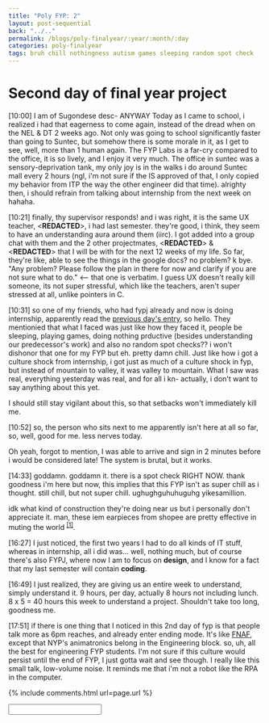 ```yaml
---
title: "Poly FYP: 2"
layout: post-sequential
back: "../.."
permalink: /blogs/poly-finalyear/:year/:month/:day
categories: poly-finalyear
tags: bruh chill nothingness autism games sleeping random spot check 
---
```

# Second day of final year project

<span class="timestamp">[10:00]</span> I am of Sugondese desc- ANYWAY Today as I came to school, i realized i had that eagerness to come again, instead of the dread when on the NEL & DT 2 weeks ago. Not only was going to school significantly faster than going to Suntec, but somehow there is some morale in it, as I get to see, well, more than 1 human again. The FYP Labs is a far-cry compared to the office, it is so lively, and I enjoy it very much. The office in suntec was a sensory-deprivation tank, my only joy is in the walks i do around Suntec mall every 2 hours (ngl, i'm not sure if the IS approved of that, I only copied my behavior from ITP the way the other engineer did that time). alrighty then, i should refrain from talking about internship from the next week on hahaha.

<span class="timestamp">[10:21]</span> finally, thy supervisor responds! and i was right, it is the same UX teacher, <span class='disable-selection' ondblclick="this.innerHTML='Ms Lauren Tan'">&lt;<b>REDACTED</b>&gt;</span>, i had last semester. they're good, i think, they seem to have an understanding aura around them (iirc). I got added into a group chat with them and the 2 other projectmates, <span class='disable-selection' ondblclick="this.innerHTML='JunJie'">&lt;<b>REDACTED</b>&gt;</span> & <span class='disable-selection' ondblclick="this.innerHTML='Ellyiana'">&lt;<b>REDACTED</b>&gt;</span> that I will be with for the next 12 weeks of my life. So far, they're like, able to see the things in the google docs? no problem? k bye. "Any problem? Please follow the plan in there for now and clarify if you are not sure what to do." <-- that one is verbatim. I guess UX doesn't really kill someone, its not super stressful, which like the teachers, aren't super stressed at all, unlike pointers in C. 

<span class="timestamp">[10:31]</span> so one of my friends, who had fypj already and now is doing internship, apparently read the [previous day's entry](/blogs/poly-finalyear/2022/05/30), so hello. They mentionied that what I faced was just like how they faced it, people be sleeping, playing games, doing nothing prductive (besides understanding our predecessor's work) and also no random spot checks?? i won't dishonor that one for my FYP but eh. pretty damn chill. Just like how i got a culture shock from internship, i got just as much of a culture shock in fyp, but instead of mountain to valley, it was valley to mountain. What I saw was real, everything yesterday was real, and for all i kn- actually, i don't want to say anything about this yet. 

I should still stay vigilant about this, so that setbacks won't immediately kill me.

<span class="timestamp">[10:52]</span> so, the person who sits next to me apparently isn't here at all so far, so, well, good for me. less nerves today. 

Oh yeah, forgot to mention, I was able to arrive and sign in 2 minutes before i would be considered late! The system is brutal, but it works.

<span class="timestamp">[14:33]</span> goddamn. goddamn it. there is a spot check RIGHT NOW. thank goodness i'm here but now, this implies that this FYP isn't as super chill as i thought. still chill, but not super chill. ughughguhuhuguhg yikesamillion.

idk what kind of construction they're doing near us but i personally don't appreciate it. man, these iem earpieces from shopee are pretty effective in muting the world <sup><a href="#1">[1]</a></sup>.

<span class="timestamp">[16:27]</span> I just noticed, the first two years I had to do all kinds of IT stuff, whereas in internship, all i did was... well, nothing much, but of course there's also FYPJ, where now I am to focus on **design**, and I know for a fact that my last semester will contain **coding**.

<span class="timestamp">[16:49]</span> I just realized, they are giving us an entire week to understand, simply understand it. 9 hours, per day, actually 8 hours not including lunch. 8 x 5 = 40 hours this week to understand a project. Shouldn't take too long, goodness me.

<span class="timestamp">[17:51]</span> if there is one thing that I noticed in this 2nd day of fyp is that people talk more as 6pm reaches, and already enter ending mode. It's like [FNAF](https://arifhamed.com/resources/apk/fnaf-1-(demo)), except that NYP's animatronics belong in the Engineering block. so, uh, all the best for engineering FYP students. I'm not sure if this culture would persist until the end of FYP, I just gotta wait and see though. I really like this small talk, low-volume noise. It reminds me that i'm not a robot like the RPA in the computer.


<!--

<span class='disable-selection' ondblclick="this.innerHTML=''">&lt;<b>REDACTED</b>&gt;</span>
<span class='disable-selection' ondblclick="this.innerHTML=''">&#42;&#42;&#42;&#42;</span>

-->
{% include comments.html url=page.url %}

<input id="password-input" type="password" class="text-secret" onkeyup="unlock()" autocomplete="off">

<span class="disable-selection" id="truth" style="display:none;"><sup id="1">[1]</sup> i found a lot of ig accounts related to autism, all of which are created with neurodivergent people, and oh how much i relate with almost everything they post! if only i could find a christian one. hahaha, if there isn't one, maybe i should create one❣</span>
